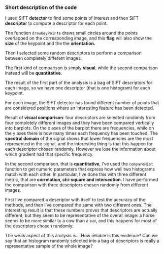 ### Short description of the code
I used SIFT **detector** to find some points of interest and then SIFT **descriptor** to compute a descriptor for each point.

The function `drawKeyPoints` draws small circles around the points overlapped on the corresponding image, and this **flag** will also show the **size** of the keypoint and the the **orientation.**

Then I selected some random descriptors to perform a comparison between completely different images.

The first kind of comparison is simply **visual**, while the second comparison instead will be **quantitative**.

The result of the first part of the analysis is a bag of SIFT descriptors for each image, so we have one descriptor (that is one histogram) for each keypoint.

For each image, the SIFT detector has found different number of points that are considered positions where an interesting feature has been detected.

Result of **visual comparison**: four descriptors are selected randomly from four completely different images and they have been compared vertically into barplots.
On the x axes of the barplot there are frequencies, while on the y axes there is how many times each frequency has been touched.
The **spectral domain** of the signal shows that lower frequencies are the most represented in the signal, and the interesting thing is that this happen for each descriptor chosen randomly.
However we lose the information about which gradient had that specific frequency.

In the second comparison, that is **quantitative**, I’ve used the `compareHist` function to get numeric parameters that express how well two histograms match with each other.
In particular, I’ve done this with three different metric, that are **correlation, chi-square and intersection**.
I have performed the comparison with three descriptors chosen randomly from different images.

First I’ve compared a descriptor with itself to test the accuracy of the methods, and then I’ve compared the same with two different ones.
The interesting result is that these numbers proves that descriptors are actually different, but they seem to be representative of the overall image: a horse seems to be more similar to a cow than a car, and this happens for most of the descriptors chosen randomly.

The weak aspect of this analysis is… How reliable is this evidence? Can we say that an histogram randomly selected into a bag of descriptors is really a representative sample of the whole image?
